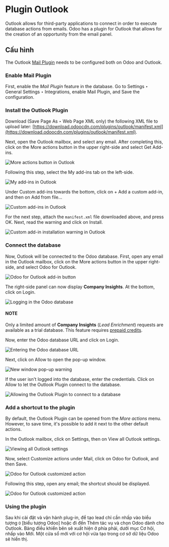 # Plugin Outlook

Outlook allows for third-party applications to connect in order to execute database actions from
emails. Odoo has a plugin for Outlook that allows for the creation of an opportunity from the email
panel.

## Cấu hình

The Outlook [Mail Plugin](../mail_plugins.md) needs to be configured both on Odoo and Outlook.

<a id="mail-plugin-outlook-enable-mail-plugin"></a>

### Enable Mail Plugin

First, enable the *Mail Plugin* feature in the database. Go to Settings ‣ General
Settings ‣ Integrations, enable Mail Plugin, and Save the configuration.

<a id="mail-plugin-outlook-install-plugin"></a>

### Install the Outlook Plugin

Download (Save Page As ‣ Web Page XML only) the following XML file to upload
later: [https://download.odoocdn.com/plugins/outlook/manifest.xml](https://download.odoocdn.com/plugins/outlook/manifest.xml).

Next, open the Outlook mailbox, and select any email. After completing this, click on the
More actions button in the upper right-side and select Get Add-ins.

![More actions button in Outlook](outlook/more-actions.png)

Following this step, select the My add-ins tab on the left-side.

![My add-ins in Outlook](outlook/my-add-ins.png)

Under Custom add-ins towards the bottom, click on + Add a custom add-in, and
then on Add from file...

![Custom add-ins in Outlook](outlook/custom-add-ins.png)

For the next step, attach the `manifest.xml` file downloaded above, and press OK. Next,
read the warning and click on Install.

![Custom add-in installation warning in Outlook](outlook/add-in-warning.png)

<a id="mail-plugin-outlook-connect-database"></a>

### Connect the database

Now, Outlook will be connected to the Odoo database. First, open any email in the Outlook mailbox,
click on the More actions button in the upper right-side, and select Odoo for
Outlook.

![Odoo for Outlook add-in button](outlook/odoo-for-outlook.png)

The right-side panel can now display **Company Insights**. At the bottom, click on
Login.

![Logging in the Odoo database](outlook/panel-login.png)

#### NOTE
Only a limited amount of **Company Insights** (*Lead Enrichment*) requests are available as a
trial database. This feature requires [prepaid credits](../mail_plugins.md#mail-plugins-pricing).

Now, enter the Odoo database URL and click on Login.

![Entering the Odoo database URL](outlook/enter-database-url.png)

Next, click on Allow to open the pop-up window.

![New window pop-up warning](outlook/new-window-warning.png)

If the user isn't logged into the database, enter the credentials. Click on Allow to let
the Outlook Plugin connect to the database.

![Allowing the Outlook Plugin to connect to a database](outlook/odoo-permission.png)

<a id="mail-plugin-outlook-add-shortcut"></a>

### Add a shortcut to the plugin

By default, the Outlook Plugin can be opened from the *More actions* menu. However, to save time,
it's possible to add it next to the other default actions.

In the Outlook mailbox, click on Settings, then on View all Outlook
settings.

![Viewing all Outlook settings](outlook/all-outlook-settings.png)

Now, select Customize actions under Mail, click on Odoo for
Outlook, and then Save.

![Odoo for Outlook customized action](outlook/customize-actions.png)

Following this step, open any email; the shortcut should be displayed.

![Odoo for Outlook customized action](outlook/odoo-outlook-shortcut.png)

### Using the plugin

Sau khi cài đặt và vận hành plug-in, để tạo lead chỉ cần nhấp vào biểu tượng `O` [biểu tượng Odoo] hoặc đi đến Thêm tác vụ và chọn Odoo dành cho Outlook. Bảng điều khiển bên sẽ xuất hiện ở phía phải, dưới mục Cơ hội, nhấp vào Mới. Một cửa sổ mới với cơ hội vừa tạo trong cơ sở dữ liệu Odoo sẽ hiển thị.
